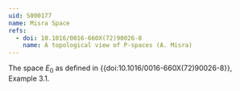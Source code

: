 ```yaml
---
uid: S000177
name: Misra Space
refs:
  - doi: 10.1016/0016-660X(72)90026-8
    name: A topological view of P-spaces (A. Misra)
---
```


The space $E_0$ as defined in {{doi:10.1016/0016-660X(72)90026-8}}, Example 3.1.

